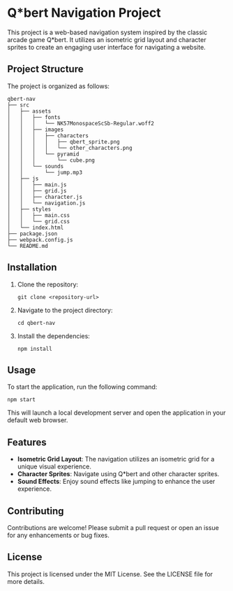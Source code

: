 # Q*bert Navigation Project

This project is a web-based navigation system inspired by the classic arcade game Q*bert. It utilizes an isometric grid layout and character sprites to create an engaging user interface for navigating a website.

## Project Structure

The project is organized as follows:

```
qbert-nav
├── src
│   ├── assets
│   │   ├── fonts
│   │   │   └── NK57MonospaceScSb-Regular.woff2
│   │   ├── images
│   │   │   ├── characters
│   │   │   │   ├── qbert_sprite.png
│   │   │   │   └── other_characters.png
│   │   │   └── pyramid
│   │   │       └── cube.png
│   │   └── sounds
│   │       └── jump.mp3
│   ├── js
│   │   ├── main.js
│   │   ├── grid.js
│   │   ├── character.js
│   │   └── navigation.js
│   ├── styles
│   │   ├── main.css
│   │   └── grid.css
│   └── index.html
├── package.json
├── webpack.config.js
└── README.md
```

## Installation

1. Clone the repository:
   ```
   git clone <repository-url>
   ```

2. Navigate to the project directory:
   ```
   cd qbert-nav
   ```

3. Install the dependencies:
   ```
   npm install
   ```

## Usage

To start the application, run the following command:
```
npm start
```

This will launch a local development server and open the application in your default web browser.

## Features

- **Isometric Grid Layout**: The navigation utilizes an isometric grid for a unique visual experience.
- **Character Sprites**: Navigate using Q*bert and other character sprites.
- **Sound Effects**: Enjoy sound effects like jumping to enhance the user experience.

## Contributing

Contributions are welcome! Please submit a pull request or open an issue for any enhancements or bug fixes.

## License

This project is licensed under the MIT License. See the LICENSE file for more details.